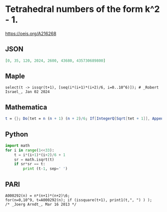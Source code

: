# Tetrahedral numbers of the form k^2 \- 1\.
https://oeis.org/A216268
## JSON
```JSON
[0, 35, 120, 2024, 2600, 43680, 435730689800]
```
## Maple
```Maple
select(t -> issqr(t+1), [seq(i*(i+1)*(i+2)/6, i=0..10^6)]); # _Robert Israel_, Jan 02 2024
```
## Mathematica
```Mathematica
t = {}; Do[tet = n (n + 1) (n + 2)/6; If[IntegerQ[Sqrt[tet + 1]], AppendTo[t, tet]], {n, 0, 100000}]; t (* _T. D. Noe_, Mar 18 2013 *)
```
## Python
```Python
import math
for i in range(1<<33):
    t = i*(i+1)*(i+2)/6 + 1
    sr = math.isqrt(t)
    if sr*sr == t:
        print (t-1, sep=' ')
```
## PARI
```PARI
A000292(n) = n*(n+1)*(n+2)\6;
for(n=0,10^9, t=A000292(n); if (issquare(t+1), print1(t,", ") ) );
/* _Joerg Arndt_, Mar 16 2013 */
```
